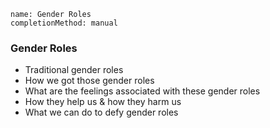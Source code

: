```ngMeta
name: Gender Roles
completionMethod: manual
```

### Gender Roles
* Traditional gender roles
* How we got those gender roles
* What are the feelings associated with these gender roles
* How they help us & how they harm us
* What we can do to defy gender roles

